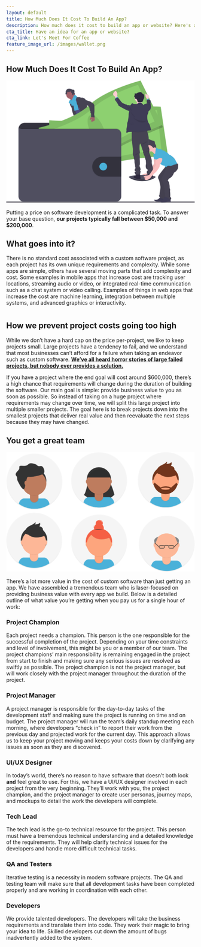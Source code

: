 ```yaml
---
layout: default
title: How Much Does It Cost To Build An App?
description: How much does it cost to build an app or website? Here's a guide on how much we charge, how we work, and how it'll bring your idea to life.
cta_title: Have an idea for an app or website?
cta_link: Let's Meet For Coffee
feature_image_url: /images/wallet.png
---
```


<section class="sh-intro">
    <div class="sh-tagline">
        <h1 class="sh-header-lines"><span>How Much Does It Cost To Build An App?</span></h1>
        <div class="sh-page-feature" >
            <img src="/images/wallet.svg" alt="" />
        </div>
    </div>
    <div class="sh-description">
        <p>
            Putting a price on software development is a complicated task. To answer your base question, <strong>our projects typically fall between $50,000 and $200,000</strong>.
        </p>
    </div>
</section>

<div class="sh-band-flair light-top"></div>
<section class="sh-light-band">
    <h2 class="sh-light-band-header">What goes into it?</h2>
    <div class="sh-light-band-content">
        <p>There is no standard cost associated with a custom software project, as each project has its own unique requirements and complexity. While some apps are simple, others have several moving parts that add complexity and cost. Some examples in mobile apps that increase cost are tracking user locations, streaming audio or video, or integrated real-time communication such as a chat system or video calling. Examples of things in web apps that increase the cost are machine learning, integration between multiple systems, and advanced graphics or interactivity.</p>
    </div>
    <h2 class="sh-light-band-header" style="margin-top: 40px">
        How we prevent project costs going too high
    </h2>
    <div class="sh-light-band-content">
        <p>
            While we don’t have a hard cap on the price per-project, we like to keep projects small. Large projects have a tendency to fail, and we understand that most businesses can’t afford for a failure when taking an endeavor such as custom software. <strong><a href="https://www.theregister.co.uk/2019/04/23/hertz_accenture_lawsuit/" alt="Hertz/Accenture Lawsuit">We’ve all heard horror stories of large failed projects, but nobody ever provides a solution.</a></strong>
        </p>
        <p>
            If you have a project where the end goal will cost around $600,000, there’s a high chance that requirements will change during the duration of building the software. Our main goal is simple: provide business value to you as soon as possible. So instead of taking on a huge project where requirements may change over time, we will split this large project into multiple smaller projects. The goal here is to break projects down into the smallest projects that deliver real value and then reevaluate the next steps because they may have changed.
        </p>
    </div>
</section>
<div class="sh-band-flair light-bottom"></div>

<section class="sh-white-band">
    <h2 class="sh-white-band-header">You get a great team</h2>
    <div class="sh-white-band-content">
        <div class="sh-band-feature">
            <img src="/images/team.svg" alt="" />
        </div>
        <p>
            There’s a lot more value in the cost of custom software than just getting an app. We have assembled a tremendous team who is laser-focused on providing business value with every app we build. Below is a detailed outline of what value you’re getting when you pay us for a single hour of work:
        </p>
        <h3>Project Champion</h3>
        <p>
            Each project needs a champion. This person is the one responsible for the successful completion of the project. Depending on your time constraints and level of involvement, this might be you or a member of our team. The project champions’ main responsibility is remaining engaged in the project from start to finish and making sure any serious issues are resolved as swiftly as possible. The project champion is not the project manager, but will work closely with the project manager throughout the duration of the project.
        </p>
        <h3>Project Manager</h3>
        <p>
            A project manager is responsible for the day-to-day tasks of the development staff and making sure the project is running on time and on budget. The project manager will run the team’s daily standup meeting each morning, where developers “check in” to report their work from the previous day and projected work for the current day. This approach allows us to keep your project moving and keeps your costs down by clarifying any issues as soon as they are discovered.
        </p>
        <h3>UI/UX Designer</h3>
        <p>
            In today’s world, there’s no reason to have software that doesn’t both look <strong>and</strong> feel great to use. For this, we have a UI/UX designer involved in each project from the very beginning. They’ll work with you, the project champion, and the project manager to create user personas, journey maps, and mockups to detail the work the developers will complete. 
        </p>
        <h3>Tech Lead</h3>
        <p>
            The tech lead is the go-to technical resource for the project. This person must have a tremendous technical understanding and a detailed knowledge of the requirements. They will help clarify technical issues for the developers and handle more difficult technical tasks.
        </p>
        <h3>QA and Testers</h3>
        <p>
            Iterative testing is a necessity in modern software projects. The QA and testing team will make sure that all development tasks have been completed properly and are working in coordination with each other. 
        </p>
        <h3>Developers</h3>
        <p>
            We provide talented developers. The developers will take the business requirements and translate them into code. They work their magic to bring your idea to life. Skilled developers cut down the amount of bugs inadvertently added to the system.
        </p>
    </div>
</section>





